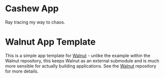 # Cashew App
Ray tracing my way to chaos.

# Walnut App Template

This is a simple app template for [Walnut](https://github.com/TheCherno/Walnut) - unlike the example within the Walnut repository, this keeps Walnut as an external submodule and is much more sensible for actually building applications. See the [Walnut](https://github.com/TheCherno/Walnut) repository for more details.